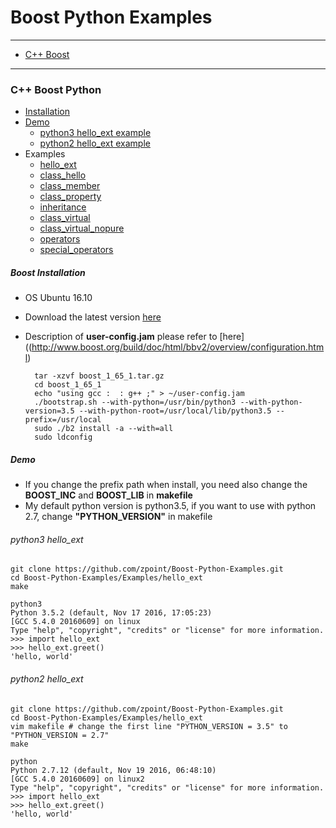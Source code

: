 # Boost Python Examples

- - -

* [C++ Boost](#C++-Boost)

- - -

### C++ Boost Python

* [Installation](#Boost-Installation)
* [Demo](#Demo)
	* [python3 hello_ext example](#python3-hello_ext)
	* [python2 hello_ext example](#python2-hello_ext)
* Examples
	* [hello_ext](https://github.com/zpoint/Boost-Python-Examples/tree/master/Examples/hello_ext)
	* [class_hello](https://github.com/zpoint/Boost-Python-Examples/tree/master/Examples/class_hello)
	* [class_member](https://github.com/zpoint/Boost-Python-Examples/tree/master/Examples/class_member)
	* [class_property](https://github.com/zpoint/Boost-Python-Examples/tree/master/Examples/class_property)
	* [inheritance](https://github.com/zpoint/Boost-Python-Examples/tree/master/Examples/inheritance)
	* [class_virtual](https://github.com/zpoint/Boost-Python-Examples/tree/master/Examples/class_virtual)
	* [class_virtual_nopure](https://github.com/zpoint/Boost-Python-Examples/tree/master/Examples/class_virtual_nopure)
	* [operators](https://github.com/zpoint/Boost-Python-Examples/tree/master/Examples/operators)
	* [special_operators](https://github.com/zpoint/Boost-Python-Examples/tree/master/Examples/special_operators)

##### Boost Installation

* OS Ubuntu 16.10

* Download the latest version [here](http://www.boost.org/)
* Description of **user-config.jam** please refer to [here]((http://www.boost.org/build/doc/html/bbv2/overview/configuration.html)

    	tar -xzvf boost_1_65_1.tar.gz
        cd boost_1_65_1
        echo "using gcc :  : g++ ;" > ~/user-config.jam
        ./bootstrap.sh --with-python=/usr/bin/python3 --with-python-version=3.5 --with-python-root=/usr/local/lib/python3.5 --prefix=/usr/local
        sudo ./b2 install -a --with=all
        sudo ldconfig

##### Demo

* If you change the prefix path when install, you need also change the **BOOST_INC** and **BOOST_LIB** in **makefile**
* My default python version is python3.5, if you want to use with python 2.7, change **"PYTHON_VERSION"** in makefile

###### python3 hello_ext

	git clone https://github.com/zpoint/Boost-Python-Examples.git
	cd Boost-Python-Examples/Examples/hello_ext
    make

	python3
    Python 3.5.2 (default, Nov 17 2016, 17:05:23)
    [GCC 5.4.0 20160609] on linux
    Type "help", "copyright", "credits" or "license" for more information.
    >>> import hello_ext
    >>> hello_ext.greet()
    'hello, world'



###### python2 hello_ext

	git clone https://github.com/zpoint/Boost-Python-Examples.git
	cd Boost-Python-Examples/Examples/hello_ext
    vim makefile # change the first line "PYTHON_VERSION = 3.5" to "PYTHON_VERSION = 2.7"
    make

	python
	Python 2.7.12 (default, Nov 19 2016, 06:48:10)
    [GCC 5.4.0 20160609] on linux2
    Type "help", "copyright", "credits" or "license" for more information.
    >>> import hello_ext
    >>> hello_ext.greet()
    'hello, world'
